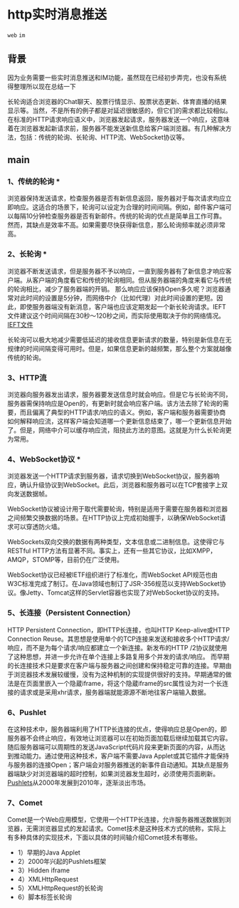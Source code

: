 # http实时消息推送

`web` `im`

## 背景

因为业务需要一些实时消息推送和IM功能，虽然现在已经初步弄完，也没有系统得整理所以现在总结一下

长轮询适合浏览器的Chat聊天、股票行情显示、股票状态更新、体育直播的结果显示等。当然，不是所有的例子都是对延迟很敏感的，但它们的需求都比较相似。
在标准的HTTP请求响应语义中，浏览器发起请求，服务器发送一个响应，这意味着在浏览器发起新请求前，服务器不能发送新信息给客户端浏览器。有几种解决方法，包括：传统的轮询、长轮询、HTTP流、WebSocket协议等。

## main

### 1、传统的轮询 *

浏览器保持发送请求，检查服务器是否有新信息返回，服务器对于每次请求均应立即响应。这适合的场景下，轮询可以设定为合理的时间间隔。例如，邮件客户端可以每隔10分钟检查服务器是否有新邮件。传统的轮询的优点是简单且工作可靠。然而，其缺点是效率不高。如果需要尽快获得新信息，那么轮询频率就必须非常高。

### 2、长轮询 *

浏览器不断发送请求，但是服务器不予以响应，一直到服务器有了新信息才响应客户端。从客户端的角度看它和传统的轮询相同。但从服务器端的角度来看它与传统的轮询相比，减少了服务器端的开销。
那么响应应该保持Open多久呢？浏览器通常对此时间的设置是5分钟，而网络中介（比如代理）对此时间设置的更短。因此，即使服务器端没有新消息，客户端也应该定期发起一个新长轮询请求。IEFT文件建议这个时间间隔在30秒～120秒之间，而实际使用取决于你的网络情况。
[IEFT文件](http://tools.ietf.org/html/rfc6202)

长轮询可以极大地减少需要低延迟的接收信息更新请求的数量，特别是新信息在无规律的时间间隔变得可用时。但是，如果信息更新的越频繁，那么整个方案就越像传统的轮询。

### 3、HTTP流

浏览器向服务器发出请求，服务器要发送信息时就会响应。但是它与长轮询不同，服务器需保持响应是Open的，有更新时就会响应客户端。该方法去除了轮询的需要，而且偏离了典型的HTTP请求/响应的语义。例如，客户端和服务器需要协商如何解释响应流，这样客户端会知道哪一个更新信息结束了，哪一个更新信息开始了。但是，网络中介可以缓存响应流，阻挠此方法的意图。这就是为什么长轮询更为常用。

### 4、WebSocket协议 *

浏览器发送一个HTTP请求到服务器，请求切换到WebSocket协议，服务器响应，确认升级协议到WebSocket。此后，浏览器和服务器可以在TCP套接字上双向发送数据帧。

WebSocket协议被设计用于取代需要轮询，特别是适用于需要在服务器和浏览器之间频繁交换数据的场景。在HTTP协议上完成初始握手，以确保WebSocket请求可以穿透防火墙。

WebSockets双向交换的数据有两种类型，文本信息或二进制信息。这使得它与RESTful HTTP方法有显著不同。事实上，还有一些其它协议，比如XMPP，AMQP，STOMP等，目前仍在广泛使用。

WebSocket协议已经被IETF组织进行了标准化，而WebSocket API规范也由W3C标准完成了制订。在Java领域也制订了JSR-356规范以支持WebSocket协议。像Jetty、Tomcat这样的Servlet容器也实现了对WebSocket协议的支持。

### 5、长连接（Persistent Connection）

HTTP Persistent Connection，即HTTP长连接，也叫HTTP Keep-alive或HTTP Connection Reuse。其思想是使用单个的TCP连接来发送和接收多个HTTP请求/响应，而不是为每个请求/响应都建立一个新连接。新发布的HTTP /2协议就使用了这种思想，并进一步允许在单个连接上多路复用多个并发的请求/响应。
而早期的长连接技术只是要求在客户端与服务器之间创建和保持稳定可靠的连接。早期由于浏览器技术发展较缓慢，没有为这种机制的实现提供很好的支持。早期通常的做法是在页面里嵌入一个隐蔵iframe，将这个隐蔵iframe的src属性设为对一个长连接的请求或是采用xhr请求，服务器端就能源源不断地往客户端输入数据。

### 6、Pushlet

在这种技术中，服务器端利用了HTTP长连接的优点，使得响应总是Open的，即服务器不会终止响应，有效地让浏览器可以在初始页面加载后继续加载其它内容。随后服务器端可以周期性的发送JavaScript代码片段来更新页面的内容，从而达到推动能力。通过使用这种技术，客户端不需要Java Applet或其它插件才能保持与服务器的连接Open；客户端会对服务器推送的新事件自动通知。其缺点是服务器端缺少对浏览器端的超时控制，如果浏览器发生超时，必须使用页面刷新。
[Pushlets](http://www.pushlets.com/)从2000年发展到2010年，逐渐淡出市场。

### 7、Comet

Comet是一个Web应用模型，它使用一个HTTP长连接，允许服务器推送数据到浏览器，无需浏览器显式的发起请求。Comet技术是这种技术方式的统称，实际上有多种具体的实现技术，下面以具体的时间轴介绍Comet技术有哪些。
* 1）早期的Java Applet
* 2）2000年兴起的Pushlets框架
* 3）Hidden iframe
* 4）XMLHttpRequest
* 5）XMLHttpRequest的长轮询
* 6）脚本标签长轮询
